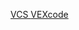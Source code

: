 <a href="https://drive.google.com/uc?export=download&id=1el0W9BTPha_vvOYGJazfObvz8sH5B4wv"> VCS </a>
<a href="https://link.vex.com/vexcode-v5blocks-windows"> VEXcode </a>

